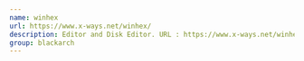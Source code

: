 ```yaml
---
name: winhex
url: https://www.x-ways.net/winhex/
description: Editor and Disk Editor. URL : https://www.x-ways.net/winhex/ Groups : blackarch blackarch-windows
group: blackarch
---
```

